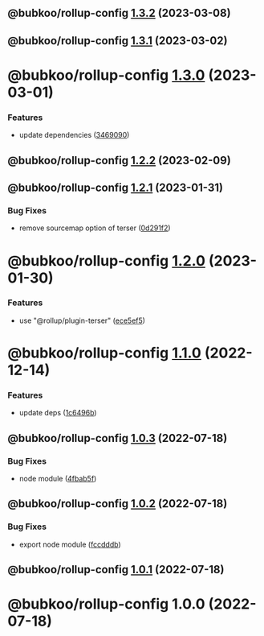 ## @bubkoo/rollup-config [1.3.2](https://github.com/bubkoo/configs/compare/@bubkoo/rollup-config@1.3.1...@bubkoo/rollup-config@1.3.2) (2023-03-08)

## @bubkoo/rollup-config [1.3.1](https://github.com/bubkoo/configs/compare/@bubkoo/rollup-config@1.3.0...@bubkoo/rollup-config@1.3.1) (2023-03-02)

# @bubkoo/rollup-config [1.3.0](https://github.com/bubkoo/configs/compare/@bubkoo/rollup-config@1.2.2...@bubkoo/rollup-config@1.3.0) (2023-03-01)


### Features

* update dependencies ([3469090](https://github.com/bubkoo/configs/commit/3469090880735010c7f8f90ae746969eed1269ef))

## @bubkoo/rollup-config [1.2.2](https://github.com/bubkoo/configs/compare/@bubkoo/rollup-config@1.2.1...@bubkoo/rollup-config@1.2.2) (2023-02-09)

## @bubkoo/rollup-config [1.2.1](https://github.com/bubkoo/configs/compare/@bubkoo/rollup-config@1.2.0...@bubkoo/rollup-config@1.2.1) (2023-01-31)


### Bug Fixes

* remove sourcemap option of terser ([0d291f2](https://github.com/bubkoo/configs/commit/0d291f2193e331bafb1be0763fe0cb0c9abe9279))

# @bubkoo/rollup-config [1.2.0](https://github.com/bubkoo/configs/compare/@bubkoo/rollup-config@1.1.0...@bubkoo/rollup-config@1.2.0) (2023-01-30)


### Features

* use "@rollup/plugin-terser" ([ece5ef5](https://github.com/bubkoo/configs/commit/ece5ef508be85766a9cfd0306191da9783724bcc))

# @bubkoo/rollup-config [1.1.0](https://github.com/bubkoo/configs/compare/@bubkoo/rollup-config@1.0.3...@bubkoo/rollup-config@1.1.0) (2022-12-14)


### Features

* update deps ([1c6496b](https://github.com/bubkoo/configs/commit/1c6496b5683e138e66529a7e51f7b4cd788676b8))

## @bubkoo/rollup-config [1.0.3](https://github.com/bubkoo/configs/compare/@bubkoo/rollup-config@1.0.2...@bubkoo/rollup-config@1.0.3) (2022-07-18)


### Bug Fixes

* node module ([4fbab5f](https://github.com/bubkoo/configs/commit/4fbab5ffaf68d128fa15126051ae2921dec05eb8))

## @bubkoo/rollup-config [1.0.2](https://github.com/bubkoo/configs/compare/@bubkoo/rollup-config@1.0.1...@bubkoo/rollup-config@1.0.2) (2022-07-18)


### Bug Fixes

* export node module ([fccdddb](https://github.com/bubkoo/configs/commit/fccdddb26bc10be2cc5bb54d3d5cea161163071e))

## @bubkoo/rollup-config [1.0.1](https://github.com/bubkoo/configs/compare/@bubkoo/rollup-config@1.0.0...@bubkoo/rollup-config@1.0.1) (2022-07-18)

# @bubkoo/rollup-config 1.0.0 (2022-07-18)
